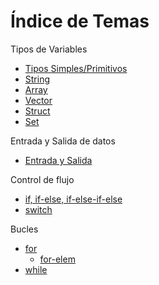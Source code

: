 # Índice de Temas

Tipos de Variables

 - [Tipos Simples/Primitivos](teoria/TiposSimples.md#tipossimples)
 - [String](teoria/String.md#string)
 - [Array](teoria/Array.md#array)
 - [Vector](teoria/Vector.md#vector)
 - [Struct](teoria/Struct.md#struct)
 - [Set](teoria/Set.md#set)

Entrada y Salida de datos
 - [Entrada y Salida](teoria/Entrada&Salida.md#entrada&salida)

Control de flujo
 - [if, if-else, if-else-if-else](teoria/ifelse.md#ifelse)
 - [switch](teoria/switch.md#switch)

Bucles
 - [for](teoria/For.md#for)
   - [for-elem](teoria/ForElem.md#forelem)   
 - [while](teoria/While.md#while)
